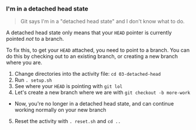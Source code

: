 ### I'm in a detached head state

> Git says I'm in a "detached head state" and I don't know what to do.

A detached head state only means that your `HEAD` pointer is currently pointed _not_ to a branch.

To fix this, to get your `HEAD` attached, you need to point to a branch. You can do this by checking out to an existing branch, or creating a new branch where you are.

1. Change directories into the activity file: `cd 03-detached-head`
2. Run `. setup.sh`
3. See where your `HEAD` is pointing with `git lol`
4. Let's create a new branch where we are with `git checkout -b more-work`
  - Now, you're no longer in a detached head state, and can continue working normally on your new branch
5. Reset the activity with `. reset.sh` and `cd ..`
